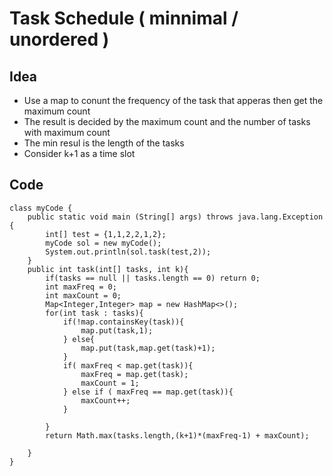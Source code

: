 # Task Schedule ( minnimal / unordered )

## Idea
* Use a map to conunt the frequency of the task that apperas then get the maximum count
* The result is decided by the maximum count and the number of tasks with maximum count
* The min resul is the length of the tasks
* Consider k+1 as a time slot

## Code 

```
class myCode {
    public static void main (String[] args) throws java.lang.Exception {
        int[] test = {1,1,2,2,1,2};
        myCode sol = new myCode();
        System.out.println(sol.task(test,2));
    }
    public int task(int[] tasks, int k){
        if(tasks == null || tasks.length == 0) return 0;
        int maxFreq = 0;
        int maxCount = 0;
        Map<Integer,Integer> map = new HashMap<>();
        for(int task : tasks){
            if(!map.containsKey(task)){
                map.put(task,1);
            } else{
                map.put(task,map.get(task)+1);
            }
            if( maxFreq < map.get(task)){
                maxFreq = map.get(task);
                maxCount = 1;
            } else if ( maxFreq == map.get(task)){
                maxCount++;
            }
            
        }
        return Math.max(tasks.length,(k+1)*(maxFreq-1) + maxCount);
        
    }
}

```